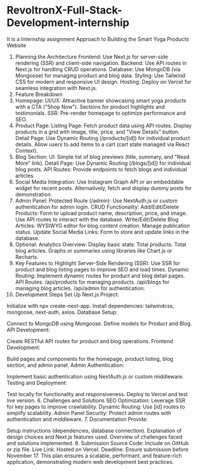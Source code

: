 # RevoltronX-Full-Stack-Development-internship
It is a Internship assignment
Approach to Building the Smart Yoga Products Website
1. Planning the Architecture
Frontend: Use Next.js for server-side rendering (SSR) and client-side navigation.
Backend: Use API routes in Next.js for handling CRUD operations.
Database: Use MongoDB (via Mongoose) for managing product and blog data.
Styling: Use Tailwind CSS for modern and responsive UI design.
Hosting: Deploy on Vercel for seamless integration with Next.js.
2. Feature Breakdown
1. Homepage:
UI/UX:
Attractive banner showcasing smart yoga products with a CTA ("Shop Now").
Sections for product highlights and testimonials.
SSR:
Pre-render homepage to optimize performance and SEO.
2. Product Page:
Listing Page:
Fetch product data using API routes.
Display products in a grid with image, title, price, and "View Details" button.
Detail Page:
Use Dynamic Routing (/products/[id]) for individual product details.
Allow users to add items to a cart (cart state managed via React Context).
3. Blog Section:
UI:
Simple list of blog previews (title, summary, and "Read More" link).
Detail Page:
Use Dynamic Routing (/blogs/[id]) for individual blog posts.
API Routes:
Provide endpoints to fetch blogs and individual articles.
4. Social Media Integration:
Use Instagram Graph API or an embeddable widget for recent posts.
Alternatively, fetch and display dummy posts for demonstration.
5. Admin Panel:
Protected Route (/admin):
Use NextAuth.js or custom authentication for admin login.
CRUD Functionality:
Add/Edit/Delete Products:
Form to upload product name, description, price, and image.
Use API routes to interact with the database.
Write/Edit/Delete Blog Articles:
WYSIWYG editor for blog content creation.
Manage publication status.
Update Social Media Links:
Form to store and update links in the database.
6. Optional: Analytics Overview:
Display basic stats:
Total products.
Total blog articles.
Graphs or summaries using libraries like Chart.js or Recharts.
3. Key Features to Highlight
Server-Side Rendering (SSR):
Use SSR for product and blog listing pages to improve SEO and load times.
Dynamic Routing:
Implement dynamic routes for product and blog detail pages.
API Routes:
/api/products for managing products.
/api/blogs for managing blog articles.
/api/admin for authentication.
5. Development Steps
Set Up Next.js Project:

Initialize with npx create-next-app.
Install dependencies: tailwindcss, mongoose, next-auth, axios.
Database Setup:

Connect to MongoDB using Mongoose.
Define models for Product and Blog.
API Development:

Create RESTful API routes for product and blog operations.
Frontend Development:

Build pages and components for the homepage, product listing, blog section, and admin panel.
Admin Authentication:

Implement basic authentication using NextAuth.js or custom middleware.
Testing and Deployment:

Test locally for functionality and responsiveness.
Deploy to Vercel and test live version.
6. Challenges and Solutions
SEO Optimization:
Leverage SSR for key pages to improve crawlability.
Dynamic Routing:
Use [id] routes to simplify scalability.
Admin Panel Security:
Protect admin routes with authentication and middleware.
7. Documentation
Provide:

Setup instructions (dependencies, database connection).
Explanation of design choices and Next.js features used.
Overview of challenges faced and solutions implemented.
8. Submission
Source Code: Include on GitHub or zip file.
Live Link: Hosted on Vercel.
Deadline: Ensure submission before November 17.
This plan ensures a scalable, performant, and feature-rich application, demonstrating modern web development best practices.
